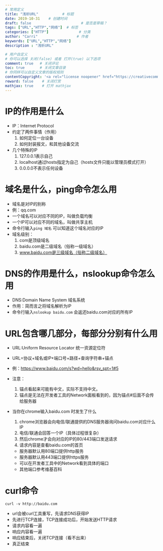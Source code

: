 ```yaml
---
# 常用定义
title: "浅析URL"           # 标题
date: 2019-10-31    # 创建时间
draft: false                       # 是否是草稿？
tags: ["URL","HTTP","网络"]  # 标签
categories: ["HTTP"]              # 分类
author: "Carri"                  # 作者
keywords: ["URL","HTTP","网络"]
description : "浅析URL"

# 用户自定义
# 你可以选择 关闭(false) 或者 打开(true) 以下选项
comment: true   # 关闭评论
toc: true       # 关闭文章目录
# 你同样可以自定义文章的版权规则
contentCopyright: '<a rel="license noopener" href="https://creativecommons.org/licenses/by-nc-nd/4.0/" target="_blank">CC BY-NC-ND 4.0</a>'
reward: false	 # 关闭打赏
mathjax: true    # 打开 mathjax
---
```


# IP的作用是什么
* IP：Internet Protocol
* 约定了两件事情（作用）
    1. 如何定位一台设备
    2. 如何封装报文，和其他设备交流
* 几个特殊的IP
    1. 127.0.0.1表示自己
    2. localhost通过hosts指定为自己（hosts文件只能以管理员模式打开）
    3. 0.0.0.0不表示任何设备


# 域名是什么，ping命令怎么用
* 域名是对IP的别称
* 例：qq.com
* 一个域名可以对应不同的IP，叫做负载均衡
* 一个IP可以对应不同的域名，叫做共享主机
* 命令行输入`ping 域名` 可以知道这个域名对应的IP
* 域名级别：
    1. com是顶级域名
    2. baidu.com是二级域名（俗称一级域名）
    3. www.baidu.com是三级域名（俗称二级域名）
  

# DNS的作用是什么，nslookup命令怎么用
* DNS:Domain Name System 域名系统
* 作用：简而言之将域名解析为IP
* 命令行输入`nslookup baidu.com` 会返还baidu.com对应的所有IP


# URL包含哪几部分，每部分分别有什么用
* URL:Uniform Resource Locator 统一资源定位符
* URL=协议+域名或IP+端口号+路径+查询字符串+锚点
* 例：https://www.baidu.com/s?wd=hello&rsv_spt=1#5
* 注意：
   1. 锚点看起来可能有中文，实际不支持中文。
   2. 锚点是无法在开发者工具的Network面板看到的，因为锚点#后面不会传给服务器
* 当你在chrome输入baidu.com 时发生了什么
   1.  chrome浏览器会向电信/联通提供的DNS服务器询问baidu.com对应什么IP
   2.  电信/联通会回答一个IP（具体过程很复杂）
   3.  然后chrome才会向对应的IP的80/443端口发送请求
   4.  请求内容是查看baidu.com的首页


   * 服务器默认用80端口提供http服务
   * 服务器默认用443端口提供https服务
   * 可以在开发者工具中的Network看到具体的端口
   * 其他端口参考维基百科
  
# curl命令
`curl -v http://baidu.com`

* url会被curl工具重写，先请求DNS获得IP
* 先进行TCP连接，TCP连接成功后，开始发送HTTP请求
* 请求内容看一遍
* 响应内容看一遍
* 响应结束后，关闭TCP连接（看不出来）
* 真正结束